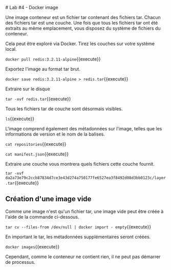 # Lab #4 - Docker image

Une image conteneur est un fichier tar contenant des fichiers tar. Chacun des fichiers tar est une couche. Une fois que tous les fichiers tar ont été extraits au même emplacement, vous disposez du système de fichiers du conteneur.

Cela peut être exploré via Docker. Tirez les couches sur votre système local.

`docker pull redis:3.2.11-alpine`{{execute}}

Exportez l'image au format tar brut.

`docker save redis:3.2.11-alpine > redis.tar`{{execute}}

Extraire sur le disque

`tar -xvf redis.tar`{{execute}}

Tous les fichiers tar de couche sont désormais visibles.

`ls`{{execute}}

L'image comprend également des métadonnées sur l'image, telles que les informations de version et le nom de la balises.

`cat repositories`{{execute}}

`cat manifest.json`{{execute}}

Extraire une couche vous montrera quels fichiers cette couche fournit.

`tar -xvf da2a73e79c2ccb87834d7ce3e43d274a750177fe6527ea3f8492d08d3bb0123c/layer.tar`{{execute}}

## Création d'une image vide

Comme une image n'est qu'un fichier tar, une image vide peut être créée à l'aide de la commande ci-dessous.

`tar cv --files-from /dev/null | docker import - empty`{{execute}}

En important le tar, les métadonnées supplémentaires seront créées.

`docker images`{{execute}}

Cependant, comme le conteneur ne contient rien, il ne peut pas démarrer de processus.
